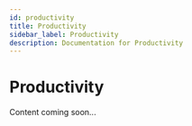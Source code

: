 ```yaml
---
id: productivity
title: Productivity
sidebar_label: Productivity
description: Documentation for Productivity
---
```


# Productivity

Content coming soon...
